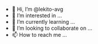 - 👋 Hi, I’m @lekito-avg
- 👀 I’m interested in ...
- 🌱 I’m currently learning ...
- 💞️ I’m looking to collaborate on ...
- 📫 How to reach me ...

<!---
lekito-avg/lekito-avg is a ✨ special ✨ repository because its `README.md` (this file) appears on your GitHub profile.
You can click the Preview link to take a look at your changes.
--->
